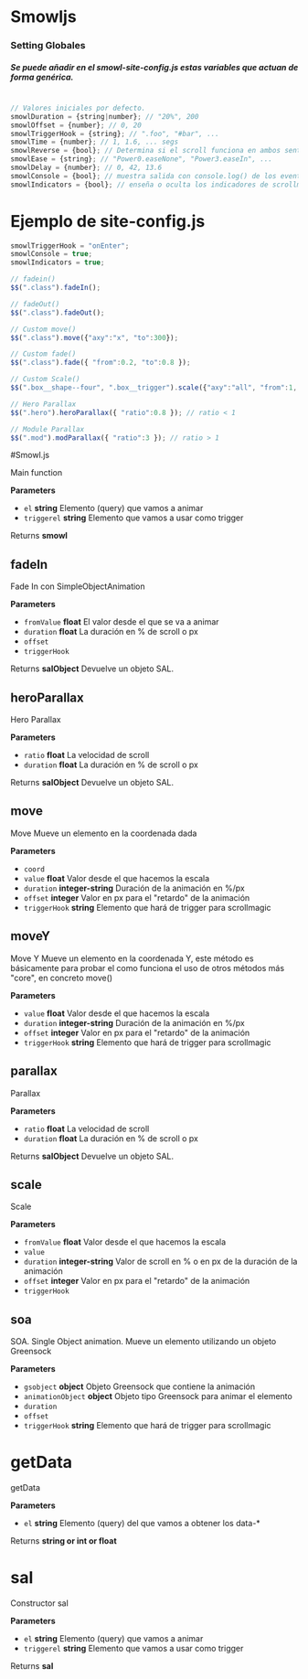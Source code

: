 # **Smowljs** #

### **Setting Globales**
##### Se puede añadir en el smowl-site-config.js estas variables que actuan de forma genérica.
#
```js
// Valores iniciales por defecto.
smowlDuration = {string|number}; // "20%", 200
smowlOffset = {number}; // 0, 20
smowlTriggerHook = {string}; // ".foo", "#bar", ...
smowlTime = {number}; // 1, 1.6, ... segs
smowlReverse = {bool}; // Determina si el scroll funciona en ambos sentidos o solo en uno
smowlEase = {string}; // "Power0.easeNone", "Power3.easeIn", ...
smowlDelay = {number}; // 0, 42, 13.6
smowlConsole = {bool}; // muestra salida con console.log() de los eventos
smowlIndicators = {bool}; // enseña o oculta los indicadores de scrollmagic
```

# Ejemplo de site-config.js

```js
smowlTriggerHook = "onEnter";
smowlConsole = true;
smowlIndicators = true;

// fadein()
$$(".class").fadeIn();

// fadeOut()
$$(".class").fadeOut();

// Custom move()
$$(".class").move({"axy":"x", "to":300});

// Custom fade()
$$(".class").fade({ "from":0.2, "to":0.8 });

// Custom Scale()
$$(".box__shape--four", ".box__trigger").scale({"axy":"all", "from":1, "to":2});

// Hero Parallax
$$(".hero").heroParallax({ "ratio":0.8 }); // ratio < 1

// Module Parallax
$$(".mod").modParallax({ "ratio":3 }); // ratio > 1
```


#Smowl.js

Main function

**Parameters**

-   `el` **string** Elemento (query) que vamos a animar
-   `triggerel` **string** Elemento que vamos a usar como trigger

Returns **smowl**

## fadeIn

Fade In con SimpleObjectAnimation

**Parameters**

-   `fromValue` **float** El valor desde el que se va a animar
-   `duration` **float** La duración en % de scroll o px
-   `offset`
-   `triggerHook`

Returns **salObject** Devuelve un objeto SAL.

## heroParallax

Hero Parallax

**Parameters**

-   `ratio` **float** La velocidad de scroll
-   `duration` **float** La duración en % de scroll o px

Returns **salObject** Devuelve un objeto SAL.

## move

Move
Mueve un elemento en la coordenada dada

**Parameters**

-   `coord`
-   `value` **float** Valor desde el que hacemos la escala
-   `duration` **integer-string** Duración de la animación en %/px
-   `offset` **integer** Valor en px para el "retardo" de la animación
-   `triggerHook` **string** Elemento que hará de trigger para scrollmagic

## moveY

Move Y
Mueve un elemento en la coordenada Y, este método es básicamente para probar el
como funciona el uso de otros métodos más "core", en concreto move()

**Parameters**

-   `value` **float** Valor desde el que hacemos la escala
-   `duration` **integer-string** Duración de la animación en %/px
-   `offset` **integer** Valor en px para el "retardo" de la animación
-   `triggerHook` **string** Elemento que hará de trigger para scrollmagic

## parallax

Parallax

**Parameters**

-   `ratio` **float** La velocidad de scroll
-   `duration` **float** La duración en % de scroll o px

Returns **salObject** Devuelve un objeto SAL.

## scale

Scale

**Parameters**

-   `fromValue` **float** Valor desde el que hacemos la escala
-   `value`  
-   `duration` **integer-string** Valor de scroll en % o en px de la duración de la
    animación
-   `offset` **integer** Valor en px para el "retardo" de la animación
-   `triggerHook`  

## soa

SOA. Single Object animation.
Mueve un elemento utilizando un objeto Greensock

**Parameters**

-   `gsobject` **object** Objeto Greensock que contiene la animación
-   `animationObject` **object** Objeto tipo Greensock para animar el elemento
-   `duration`  
-   `offset`  
-   `triggerHook` **string** Elemento que hará de trigger para scrollmagic

# getData

getData

**Parameters**

-   `el` **string** Elemento (query) del que vamos a obtener los data-*

Returns **string or int or float** 

# sal

Constructor sal

**Parameters**

-   `el` **string** Elemento (query) que vamos a animar
-   `triggerel` **string** Elemento que vamos a usar como trigger

Returns **sal**
